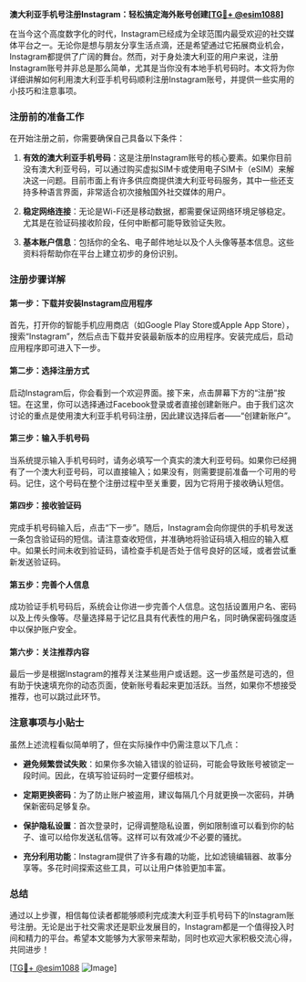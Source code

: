 **澳大利亚手机号注册Instagram：轻松搞定海外账号创建[[TG💪+ @esim1088](https://t.me/s/esim1088)]**

在当今这个高度数字化的时代，Instagram已经成为全球范围内最受欢迎的社交媒体平台之一。无论你是想与朋友分享生活点滴，还是希望通过它拓展商业机会，Instagram都提供了广阔的舞台。然而，对于身处澳大利亚的用户来说，注册Instagram账号并非总是那么简单，尤其是当你没有本地手机号码时。本文将为你详细讲解如何利用澳大利亚手机号码顺利注册Instagram账号，并提供一些实用的小技巧和注意事项。

### 注册前的准备工作

在开始注册之前，你需要确保自己具备以下条件：

1. **有效的澳大利亚手机号码**：这是注册Instagram账号的核心要素。如果你目前没有澳大利亚号码，可以通过购买虚拟SIM卡或使用电子SIM卡（eSIM）来解决这一问题。目前市面上有许多供应商提供澳大利亚号码服务，其中一些还支持多种语言界面，非常适合初次接触国外社交媒体的用户。
   
2. **稳定网络连接**：无论是Wi-Fi还是移动数据，都需要保证网络环境足够稳定。尤其是在验证码接收阶段，任何中断都可能导致验证失败。

3. **基本账户信息**：包括你的全名、电子邮件地址以及个人头像等基本信息。这些资料将帮助你在平台上建立初步的身份识别。

### 注册步骤详解

#### 第一步：下载并安装Instagram应用程序
首先，打开你的智能手机应用商店（如Google Play Store或Apple App Store），搜索“Instagram”，然后点击下载并安装最新版本的应用程序。安装完成后，启动应用程序即可进入下一步。

#### 第二步：选择注册方式
启动Instagram后，你会看到一个欢迎界面。接下来，点击屏幕下方的“注册”按钮。在这里，你可以选择通过Facebook登录或者直接创建新账户。由于我们这次讨论的重点是使用澳大利亚手机号码注册，因此建议选择后者——“创建新账户”。

#### 第三步：输入手机号码
当系统提示输入手机号码时，请务必填写一个真实的澳大利亚号码。如果你已经拥有了一个澳大利亚号码，可以直接输入；如果没有，则需要提前准备一个可用的号码。记住，这个号码在整个注册过程中至关重要，因为它将用于接收确认短信。

#### 第四步：接收验证码
完成手机号码输入后，点击“下一步”。随后，Instagram会向你提供的手机号发送一条包含验证码的短信。请注意查收短信，并准确地将验证码填入相应的输入框中。如果长时间未收到验证码，请检查手机是否处于信号良好的区域，或者尝试重新发送验证码。

#### 第五步：完善个人信息
成功验证手机号码后，系统会让你进一步完善个人信息。这包括设置用户名、密码以及上传头像等。尽量选择易于记忆且具有代表性的用户名，同时确保密码强度适中以保护账户安全。

#### 第六步：关注推荐内容
最后一步是根据Instagram的推荐关注某些用户或话题。这一步虽然是可选的，但有助于快速填充你的动态页面，使新账号看起来更加活跃。当然，如果你不想接受推荐，也可以跳过此环节。

### 注意事项与小贴士

虽然上述流程看似简单明了，但在实际操作中仍需注意以下几点：

- **避免频繁尝试失败**：如果你多次输入错误的验证码，可能会导致账号被锁定一段时间。因此，在填写验证码时一定要仔细核对。
  
- **定期更换密码**：为了防止账户被盗用，建议每隔几个月就更换一次密码，并确保新密码足够复杂。

- **保护隐私设置**：首次登录时，记得调整隐私设置，例如限制谁可以看到你的帖子、谁可以给你发送私信等。这样可以有效减少不必要的骚扰。

- **充分利用功能**：Instagram提供了许多有趣的功能，比如滤镜编辑器、故事分享等。多花时间探索这些工具，可以让用户体验更加丰富。

### 总结

通过以上步骤，相信每位读者都能够顺利完成澳大利亚手机号码下的Instagram账号注册。无论是出于社交需求还是职业发展目的，Instagram都是一个值得投入时间和精力的平台。希望本文能够为大家带来帮助，同时也欢迎大家积极交流心得，共同进步！

[[TG💪+ @esim1088](https://t.me/s/esim1088) ![Image](https://i.postimg.cc/4NQfJmqS/Snipaste-2025-05-13-00-14-12.png)]